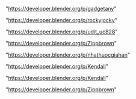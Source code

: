 "https://developer.blender.org/p/gadgetany"

"https://developer.blender.org/p/rockyjocky"

"https://developer.blender.org/p/udit_uc828"

"https://developer.blender.org/p/Zippbrown"

"https://developer.blender.org/p/nhathuocgiahan"

"https://developer.blender.org/p/Kendall"

 
"https://developer.blender.org/p/Kendall"


"https://developer.blender.org/p/Zippbrown"


 
